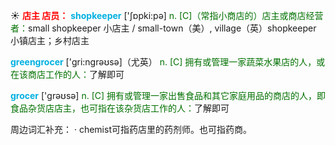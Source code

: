 ☀ <font color="red">**店主 店员：**</font>
<font color="sky blue">**shopkeeper**</font> ['ʃɒpki:pə] 
<font color="rgb(227, 108, 9)">n. [C]（常指小商店的）店主或商店经营者：</font>small shopkeeper 小店主 / small-town（美）, village（英）shopkeeper 小镇店主；乡村店主

<font color="sky blue">**greengrocer**</font> ['ɡri:nɡrəʊsə]（尤英）
<font color="rgb(227, 108, 9)">n. [C] 拥有或管理一家蔬菜水果店的人，或在该商店工作的人：</font>了解即可

<font color="sky blue">**grocer**</font> ['ɡrəʊsə] 
<font color="rgb(227, 108, 9)">n. [C] 拥有或管理一家出售食品和其它家庭用品的商店的人，即食品杂货店店主，也可指在该杂货店工作的人：</font>了解即可

周边词汇补充：
· chemist可指药店里的药剂师。也可指药商。
